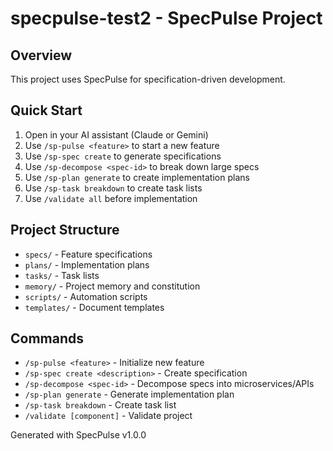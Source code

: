 # specpulse-test2 - SpecPulse Project

## Overview
This project uses SpecPulse for specification-driven development.

## Quick Start
1. Open in your AI assistant (Claude or Gemini)
2. Use `/sp-pulse <feature>` to start a new feature
3. Use `/sp-spec create` to generate specifications
4. Use `/sp-decompose <spec-id>` to break down large specs
5. Use `/sp-plan generate` to create implementation plans
6. Use `/sp-task breakdown` to create task lists
7. Use `/validate all` before implementation

## Project Structure
- `specs/` - Feature specifications
- `plans/` - Implementation plans
- `tasks/` - Task lists
- `memory/` - Project memory and constitution
- `scripts/` - Automation scripts
- `templates/` - Document templates

## Commands
- `/sp-pulse <feature>` - Initialize new feature
- `/sp-spec create <description>` - Create specification
- `/sp-decompose <spec-id>` - Decompose specs into microservices/APIs
- `/sp-plan generate` - Generate implementation plan
- `/sp-task breakdown` - Create task list
- `/validate [component]` - Validate project

Generated with SpecPulse v1.0.0
